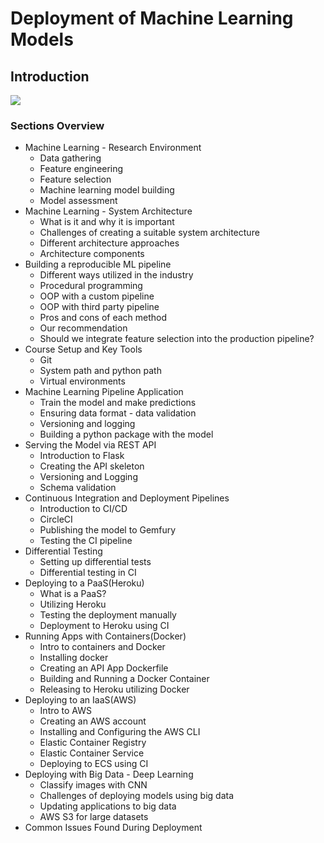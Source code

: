 # Deployment of Machine Learning Models

## Introduction

![](https://i.imgur.com/wfesLri.png)

### Sections Overview

- Machine Learning - Research Environment
    - Data gathering
    - Feature engineering
    - Feature selection
    - Machine learning model building
    - Model assessment
- Machine Learning - System Architecture
    - What is it and why it is important
    - Challenges of creating a suitable system architecture
    - Different architecture approaches
    - Architecture components
- Building a reproducible ML pipeline
    - Different ways utilized in the industry
    - Procedural programming
    - OOP with a custom pipeline
    - OOP with third party pipeline
    - Pros and cons of each method
    - Our recommendation
    - Should we integrate feature selection into the production pipeline?
- Course Setup and Key Tools
    - Git
    - System path and python path
    - Virtual environments
- Machine Learning Pipeline Application
    - Train the model and make predictions
    - Ensuring data format - data validation
    - Versioning and logging
    - Building a python package with the model
- Serving the Model via REST API
    - Introduction to Flask
    - Creating the API skeleton
    - Versioning and Logging
    - Schema validation
- Continuous Integration and Deployment Pipelines
    - Introduction to CI/CD
    - CircleCI
    - Publishing the model to Gemfury
    - Testing the CI pipeline
- Differential Testing
    - Setting up differential tests
    - Differential testing in CI
- Deploying to a PaaS(Heroku)
    - What is a PaaS?
    - Utilizing Heroku
    - Testing the deployment manually
    - Deployment to Heroku using CI
- Running Apps with Containers(Docker)
    - Intro to containers and Docker
    - Installing docker
    - Creating an API App Dockerfile
    - Building and Running a Docker Container
    - Releasing to Heroku utilizing Docker
- Deploying to an IaaS(AWS)
    - Intro to AWS
    - Creating an AWS account
    - Installing and Configuring the AWS CLI
    - Elastic Container Registry
    - Elastic Container Service
    - Deploying to ECS using CI
- Deploying with Big Data - Deep Learning
    - Classify images with CNN
    - Challenges of deploying models using big data
    - Updating applications to big data
    - AWS S3 for large datasets
- Common Issues Found During Deployment